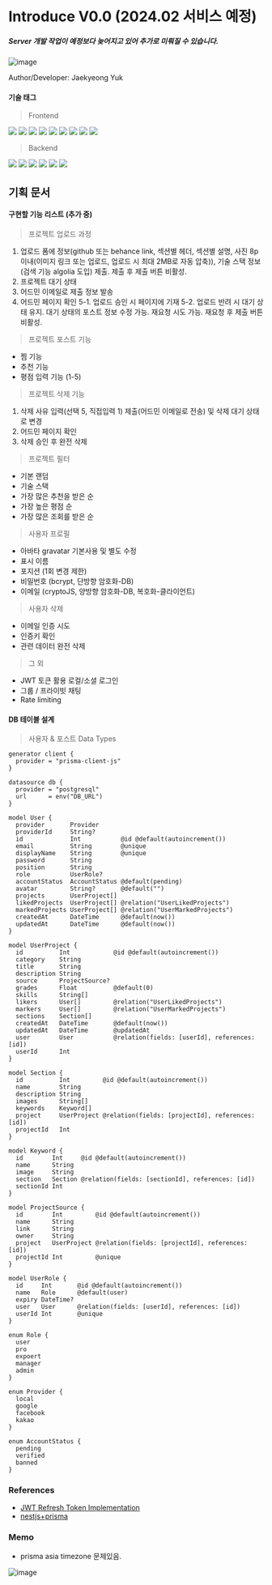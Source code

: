 # Introduce V0.0 (2024.02 서비스 예정)

##### Server 개발 작업이 예정보다 늦어지고 있어 추가로 미뤄질 수 있습니다.

![image](https://github.com/yjglab/Hoolter/assets/70316567/110aaf64-15c3-4e6b-babd-d673f98d4294)

Author/Developer: Jaekyeong Yuk

#### 기술 태그

> Frontend

<div> 
<img src="https://img.shields.io/badge/TypeScript-3178C6?style=for-the-badge&logo=TypeScript&logoColor=white">
<img src="https://img.shields.io/badge/React-61DAFB?style=for-the-badge&logo=React&logoColor=white">
<img src="https://img.shields.io/badge/Next.js-000000?style=for-the-badge&logo=Next.js&logoColor=white">
<img src="https://img.shields.io/badge/reactquery-FF4154?style=for-the-badge&logo=reactquery&logoColor=white">
<img src="https://img.shields.io/badge/Redux--Toolkit-764ABC?style=for-the-badge&logo=Redux&logoColor=white">
<img src="https://img.shields.io/badge/Tailwindcss-06B6D4?style=for-the-badge&logo=Tailwindcss&logoColor=white">
<img src="https://img.shields.io/badge/Emotion-569A31?style=for-the-badge&logo=Emotion&logoColor=white">
<img src="https://img.shields.io/badge/Framer-0055FF?style=for-the-badge&logo=Framer&logoColor=white">
<img src="https://img.shields.io/badge/vercel-000000?style=for-the-badge&logo=vercel&logoColor=white">

> Backend

<img src="https://img.shields.io/badge/nest.js-E0234E?style=for-the-badge&logo=nestjs&logoColor=white">
<img src="https://img.shields.io/badge/prisma-2D3748?style=for-the-badge&logo=prisma&logoColor=white">
<img src="https://img.shields.io/badge/redis-DC382D?style=for-the-badge&logo=redis&logoColor=white">
<img src="https://img.shields.io/badge/socket.io-010101?style=for-the-badge&logo=socket.io&logoColor=white">
<img src="https://img.shields.io/badge/postgre sql-4169E1?style=for-the-badge&logo=postgresql&logoColor=white">
<img src="https://img.shields.io/badge/firebase-FFCA28?style=for-the-badge&logo=firebase&logoColor=white">
</div>

## 기획 문서

#### 구현할 기능 리스트 (추가 중)

> 프로젝트 업로드 과정

1. 업로드 폼에 정보(github 또는 behance link, 섹션별 헤더, 섹션별 설명, 사진 8p이내(이미지 링크 또는 업로드, 업로드 시 최대 2MB로 자동 압축)), 기술 스택 정보(검색 기능 algolia 도입) 제출. 제출 후 제출 버튼 비활성.
2. 프로젝트 대기 상태
3. 어드민 이메일로 제출 정보 발송
4. 어드민 페이지 확인
   5-1. 업로드 승인 시 페이지에 기재
   5-2. 업로드 반려 시 대기 상태 유지. 대기 상태의 포스트 정보 수정 가능. 재요청 시도 가능. 재요청 후 제출 버튼 비활성.

> 프로젝트 포스트 기능

- 찜 기능
- 추천 기능
- 평점 입력 기능 (1-5)

> 프로젝트 삭제 기능

1. 삭제 사유 입력(선택 5, 직접입력 1) 제출(어드민 이메일로 전송) 및 삭제 대기 상태로 변경
2. 어드민 페이지 확인
3. 삭제 승인 후 완전 삭제

> 프로젝트 필터

- 기본 랜덤
- 기술 스택
- 가장 많은 추천을 받은 순
- 가장 높은 평점 순
- 가장 많은 조회를 받은 순

> 사용자 프로필

- 아바타 gravatar 기본사용 및 별도 수정
- 표시 이름
- 포지션 (1회 변경 제한)
- 비밀번호 (bcrypt, 단방향 암호화-DB)
- 이메일 (cryptoJS, 양방향 암호화-DB, 복호화-클라이언트)

> 사용자 삭제

- 이메일 인증 시도
- 인증키 확인
- 관련 데이터 완전 삭제

> 그 외

- JWT 토큰 활용 로컬/소셜 로그인
- 그룹 / 프라이빗 채팅
- Rate limiting

#### DB 테이블 설계

> 사용자 & 포스트 Data Types

```prisma
generator client {
  provider = "prisma-client-js"
}

datasource db {
  provider = "postgresql"
  url      = env("DB_URL")
}

model User {
  provider       Provider
  providerId     String?
  id             Int           @id @default(autoincrement())
  email          String        @unique
  displayName    String        @unique
  password       String
  position       String
  role           UserRole?
  accountStatus  AccountStatus @default(pending)
  avatar         String?       @default("")
  projects       UserProject[]
  likedProjects  UserProject[] @relation("UserLikedProjects")
  markedProjects UserProject[] @relation("UserMarkedProjects")
  createdAt      DateTime      @default(now())
  updatedAt      DateTime      @default(now())
}

model UserProject {
  id          Int            @id @default(autoincrement())
  category    String
  title       String
  description String
  source      ProjectSource?
  grades      Float          @default(0)
  skills      String[]
  likers      User[]         @relation("UserLikedProjects")
  markers     User[]         @relation("UserMarkedProjects")
  sections    Section[]
  createdAt   DateTime       @default(now())
  updatedAt   DateTime       @updatedAt
  user        User           @relation(fields: [userId], references: [id])
  userId      Int
}

model Section {
  id          Int         @id @default(autoincrement())
  name        String
  description String
  images      String[]
  keywords    Keyword[]
  project     UserProject @relation(fields: [projectId], references: [id])
  projectId   Int
}

model Keyword {
  id        Int     @id @default(autoincrement())
  name      String
  image     String
  section   Section @relation(fields: [sectionId], references: [id])
  sectionId Int
}

model ProjectSource {
  id        Int         @id @default(autoincrement())
  name      String
  link      String
  owner     String
  project   UserProject @relation(fields: [projectId], references: [id])
  projectId Int         @unique
}

model UserRole {
  id     Int       @id @default(autoincrement())
  name   Role      @default(user)
  expiry DateTime?
  user   User      @relation(fields: [userId], references: [id])
  userId Int       @unique
}

enum Role {
  user
  pro
  expoert
  manager
  admin
}

enum Provider {
  local
  google
  facebook
  kakao
}

enum AccountStatus {
  pending
  verified
  banned
}

```

### References

- [JWT Refresh Token Implementation](https://wanago.io/2020/09/21/api-nestjs-refresh-tokens-jwt/)
- [nestjs+prisma](https://docs.nestjs.com/recipes/prisma)

### Memo

- prisma asia timezone 문제있음.

![image](https://github.com/yjglab/nebaram/assets/70316567/5bc77120-ce07-4052-9db3-460c082852b1)
